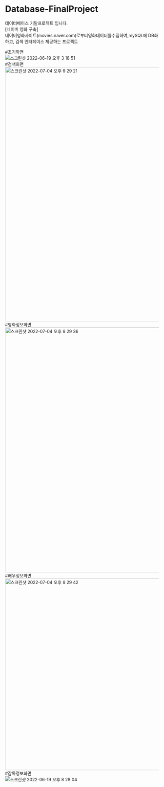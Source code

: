 # Database-FinalProject
데이터베이스 기말프로젝트 입니다.  
[네이버 영화 구축]  
네이버영화사이트(movies.naver.com)로부터영화데이터를수집하여,mySQL에 DB화하고, 검색 인터페이스 제공하는 프로젝트  
  
#초기화면  
![스크린샷 2022-06-19 오후 3 18 51](https://user-images.githubusercontent.com/75566606/177125936-24dbf9ec-adf4-486d-85b8-350395f1f4bb.png)  
#검색화면  
<img width="832" alt="스크린샷 2022-07-04 오후 6 29 21" src="https://user-images.githubusercontent.com/75566606/177127066-b6208783-3382-4f15-acf1-eafc9f0d2ccb.png">  
#영화정보화면  
<img width="801" alt="스크린샷 2022-07-04 오후 6 29 36" src="https://user-images.githubusercontent.com/75566606/177127128-376ff57a-17a9-47ff-9a7d-97230d8ddc03.png">  
#배우정보화면  
<img width="627" alt="스크린샷 2022-07-04 오후 6 29 42" src="https://user-images.githubusercontent.com/75566606/177127251-512a51c9-6efa-4621-825b-a922c53f495b.png">  
#감독정보화면  
![스크린샷 2022-06-19 오후 8 28 04](https://user-images.githubusercontent.com/75566606/177127688-d21bf8a5-2e30-43fc-b7fc-55b59b016018.png)

